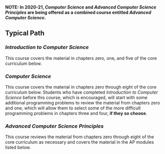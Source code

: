 **NOTE: In 2020-21, _Computer Science_ and _Advanced Computer Science Principles_ are being offered as a combined course entitled _Advanced Computer Science_.**

## Typical Path

### _Introduction to Computer Science_

This course covers the material in chapters zero, one, and five of the core curriculum below.

### _Computer Science_

This course covers the material in chapters zero through eight of the core curriculum below. Students who have completed _Introduction to Computer Science_ before this course, which is encouraged, will start with some additional programming problems to review the material from chapters zero and one, which will allow them to select some of the more difficult programming problems in chapters three and four, **if they so choose**.

### _Advanced Computer Science Principles_

This course reviews the material from chapters zero through eight of the core curriculum as necessary and covers the material in the AP modules listed below.
